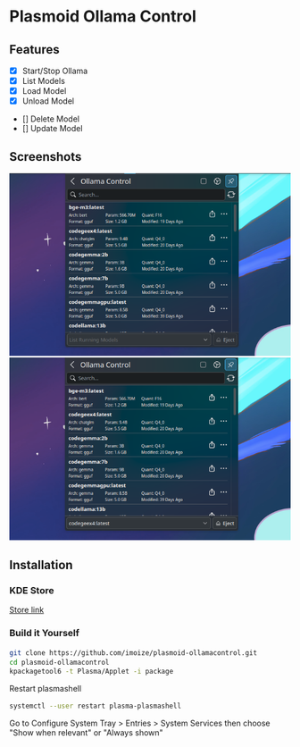 # Plasmoid Ollama Control

## Features

- [X] Start/Stop Ollama
- [X] List Models
- [X] Load Model
- [X] Unload Model
- [] Delete Model
- [] Update Model

## Screenshots

![](./images/screenshot1.png)
![](./images/screenshot2.png)

## Installation

### KDE Store

[Store link](https://store.kde.org/p/2196368/)

### Build it Yourself

```bash
git clone https://github.com/imoize/plasmoid-ollamacontrol.git
cd plasmoid-ollamacontrol
kpackagetool6 -t Plasma/Applet -i package
```

Restart plasmashell
```bash
systemctl --user restart plasma-plasmashell
```

Go to Configure System Tray > Entries > System Services then choose "Show when relevant" or "Always shown"